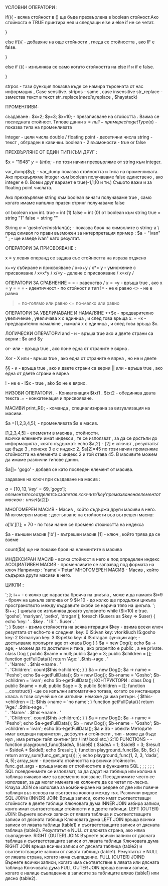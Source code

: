УСЛОВНИ ОПЕРАТОРИ : 


if(){  - всяка стойност в () ще бъде прехвърлена в boolean стойност.Ако стойноста е TRUE принтира нея и следващи else и else if не се четат.

}

else if(){ - добавяне на още стойности , гледа се стойността , ако IF е false.

}


else if (){ -  изнълнява се само когато стойността на else if и if e false.

}

strpos - тази функция показва къде се намира търсената от нас информация , Case sensitive.
stripos - same , case insensitive
str_replace - замества текст в текст
str_replace($needle ,$replace , $haystack)


ПРОМЕНЛИВИ:

създаване : 
$x=2;
$y=3;
$x=10; - презаписване на стойостта . Взима се последната стойност.
Типове данни 
$x=null - пример 
echo getType($x) - показва типа на променливата


Integer - цели числа
double / floating point - десетични числа 
string - текст , обграден в кавички.
boolean - 2 възмоности - true or false 

ПРЕХВЪРЛЯНЕ ОТ ЕДИН ТИП КЪМ ДРУГ : 



$x = "1948"
$y= (int)$x;  -  по този начин прехвърляме от string към integer.

var_dump($y);   - var_dump показва стойността и типа на променливата.
Ако прехвърляме integer към boolean получаваме false единствено , ако integer е 0. Всеки друг вариант е true(-1,1,10 и тн.) Съшото важи и за floating point числата.



Ако прехвърляме string  към boolean винаги получаваме true , само когато имаме напълно празен стринг получаваме false  


от boolean към int.
true  = int (1)
false = int (0)
от boolean към string 
true = string "1"
false  = string ""



String 
$a = 'gosho'
echo strlen($a); - показва броя на символите в string-a 
\  пред символ го прави възможен за интерпретация пример :
$a = "ivan\" " ;   - ще изведе ivan" като резултат.



ОПЕРАТОРИ ЗА ПРИСВОЯВАНЕ :


x = y левия операнд се задава със стойността на израза отдясно

x+=y събиране и присвояване / х=x+y / 
x*= y - умножение с присвояване / x=x*y / 
х/=у - делене с присвояване / х=х/у / 

ОПЕРАТОРИ ЗА СРАВНЕНИЕ
= = - равенство / $х==$у - връща true , ако х = у 
= = = - идентичност - по стойност и тип
!= - не е равно
<> - не е равно
>= по-голямо или равно 
<= по-малко или равно

ОПЕРАТОРИ ЗА УВЕЛИЧАВАНЕ И НАМАЛЯНЕ
++$х - предварително увеличение , увеличава х с единица , и след това връща $х.
--$х - предварително намаляне , намаля х с единица , и след това връща $х.

ЛОГИЧЕСКИ ОПЕРАТОРИ
and - и - връша true ако и двете страни са верни : 
$х and $у

or- или - връща true , ако поне една от страните е вярна .

Xor - Х или - връша true , ако една от страните е вярна , но не и двете

§§ - и - връща true , ако и двете страни са верни 
|| или - връша true , ако една от двете страни е вярна 

! - не е - !$x - true , ako $х не е вярно.

НИЗОВИ ОПЕРАТОРИ
. - Конкатенация $txt1 . $txt2 - обединява двата текста
.= - конкатенация и присвояване.



МАСИВИ 
print_R(); - команда , специализирана за визуализация на масиви.
 
$а =[1,2,3,4,5]; - променливата $а е масив.

[1,2,3,4,5] - елементи в масива , стойности.   
всички елементи имат индекси , те се използват , за да се достъпи до информацията , която съдържат:
echo $a[2] - [2] е ключът  , резултатът ще бъде 3 , понеже 3 е с индекс 2.
$а[2]=45 по този начин променяме стойността на елемента с индекс 2 и той става 45.
В масивите можем да имаме различни типове данни.

$а[]= 'gogo' - добавя се като последен елемент от масива.

задаване на ключ при създаване на масив :

$а = [10,13,'key'=69,'gogo'];
елементите се отделят със запетая. ключът е 'key'
премахване на елемент от масива :
unset($a[2])

МНОГОМЕРЕН МАСИВ - Масив , който съдържа други масиви в него.
Многомерен масив : 
достъпване на стойности във вътрешен масив:

$a['$b'][1]; = 70 - по този начин се променя стохността на индекса 

$а - външен масив 
['b'] - вътрешен масив 
[1] - ключ , който трява да се вземе

count($a) ще ни покаже броя на елементите в масива 



ИНДЕКСИРАН МАСИВ - всяка стойност в него е под определен индекс 
АСОЦИАТИВЕН МАСИВ - променливите се запазвад под формата на ключ Например : 'name'='Petar'
МНОГОМЕРЕН МАСИВ - Масив , който съдържа други масиви в него.




ЦИКЛИ : 
<?php
for ($i = 0; $i < 10; $i++) {
    echo $i . '<br>';
};

i++  - с колко ще нараства брояча на цикъла , може и да намаля
$i=9 - брояч на цикъла започва от 9
$i<10 - до колко ще продължи цикъла 
пространството между къдравите скоби се нарича тяло на цикъла.



<?php
$i = 0;
while ($i < 10) {
    echo $i . '<br>';
    $i++;
}

цикъла се изпълнява докато условието while ($i<10) е true.



<?php
$users = ['ivan', 'vtorikliuch'=>'gosho', 'mariyan', 'petko', 'dragan'];

foreach ($users as $key => $user) {
    echo 'key: ' . $key . ' IS:' . $user . '<br>';
}

$user - взима стойността на всяка итерация
$key - взима всеки ключ
резултата от echo-то е следния:
key: 0 IS:ivan
key: vtorikliuch IS:gosho
key: 2 IS:mariyan
key: 3 IS:petko
key: 4 IS:dragan



функции

<?php
function mysum($ab, $a=10, $b = 5)        - ако искам да имам дефинирана променлива и недефинирана в условието , трябва недефинираната да ми е най-отпред , за да мога при извикване да дефинирам само тази , която стои най-отпред.
{
    return ($a + $b). $ab;
};

echo mysum(gosho);   - 5 ще бъде стойността на $ab

result : 15 gosho


ПРЕДАВАНЕ НА СТОЙНОСТ ПО РЕФЕРЕНЦИЯ:
<?php
$a = 5;

function mysum($b){
   $b++;
}
mysum($a);
echo $a;

$b се променя на $а и взима стойността 5 , която не е зададена в формулата.
но когато се сложи § пред $b стойността на $а приема условията от функцията ,  в този случей $а ще се увеличи с 1.




PHP Web Development Basics - Exercise: Introduction to PHP - септември 2018 - Веселин Малезанов
Sep 28, 2018

CLASS : 
Класовете представляват чертежа или плана на някаква структура , а обектът представлява създаването на тази структура , за да се използеа.
ако нарисувам един чертеж на блок - това е клас. ако е построен - това е обект. ако класа е неизползван , той е само на чертеж.
от един клас мога да направя няколко обекта , 5 независими обекта , с една и съща структура.

Properties - съдържaт вътрешни данни на самия обект.
class Dog {
    public $name = null;
    public $age = 3;
    public $children = [];
    
    function setAge(){         -  Метод в клас - дефинира се с function() {}
    return $this->age;         - достъпваме пропърти age от класа Dog
    }
}

$a = new Dog();
echo $a -> age;   - можем да го достъпим и така , ако propertito е public , а не private.



class Dog {
    public $name = null;
    public $age = 3;
    public $children = [];
    
    function getFullData(){
    return 'Age:' .$this->age . '</br>' . 
        'Name:' . $this->name .  '</br>' . 
        'Children:'. count($this->children);
    }
}

$a = new Dog();
$a -> name = 'Pesho';

echo $a->getFullData();

$b = new Dog();
$b->name = 'Gosho';
$b->children = 'ivan';

echo $b->getFullData();


КОНТРУКТОРИ : 


class Dog {
    public $name = null;
    public $age = 3;
    public $children = [];
    

    function __construct()        -ще се изпълни автоматично тогава, когато се инстанцира класа. в този случей ше се изпълни. неможе да има ретърн.
    {
        $this->children = [];
        $this->name = 'no name';
    }
    function getFullData(){
    return 'Age:' .$this->age . '</br>' . 
        'Name:' . $this->name .  '</br>' . 
        'Children:'. count($this->children);
    }
}

$a = new Dog();
$a -> name = 'Pesho';

echo $a->getFullData();

$b = new Dog();
$b->name = 'Gosho';
$b->children = 'ivan';

echo $b->getFullData();

$a и $b - обекти

Методите имат входящи параметри , дефоултни стойности , тип - може да бъде нул , има ретърн тайп хинтинг(str / int/ bool etc.) 2:10
 














FUNCTIONS
-
-function playground_func($sideA, $sideB)
{
    $sideA = 1;
    $sideB = 3;
    $result = $sideA * $sideB;
    echo $result;
};



function playground_func($a, $b, $c)
{
    return array_sum(func_get_args());
};
echo playground_func(1, 2, 3, 'dada', 4, 5);

array_sum - пресмята стойността на всички стойности.
func_get_args - връща масив от стойностите в функцията





SQL 
;
;
;
;
;
;


SQL псевдонимите се използват, за да дадат на таблица или колона в таблица някакво име за временно ползване. Псевдонимите често се използват, за да могат имената на колоните да се четат по-лесно.




Клауза JOIN се използва за комбиниране на редове от две или повече таблици въз основа на съответна колона между тях.
Различни видове SQL JOINs

(INNER) JOIN: Връща записи, които имат съответстващи стойности в двете таблици
Ключовата дума INNER JOIN избира записи, които имат съответстващи стойности и в двете таблици.
LEFT (OUTER) JOIN: Върнете всички записи от лявата таблица и съответстващите записи от дясната таблица
Ключовата дума LEFT JOIN връща всички записи от лявата таблица (table1) и съответстващите записи от дясната таблица (table2). Резултатът е NULL от дясната страна, ако няма съвпадение.

RIGHT (OUTER) JOIN: Върнете всички записи от дясната таблица и съответстващите записи от лявата таблица
Ключовата дума RIGHT JOIN връща всички записи от дясната таблица (table2) и съответстващите записи от лявата таблица (table1). Резултатът е NULL от лявата страна, когато няма съвпадение.
FULL (OUTER) JOINЕ: Върнете всички записи, когато има съответствие в лявата или дясната таблица
Ключовата дума FULL OUTER JOIN връща всички записи, когато е налице съвпадение в записите за таблиците вляво (table1) или дясно (table2).



































